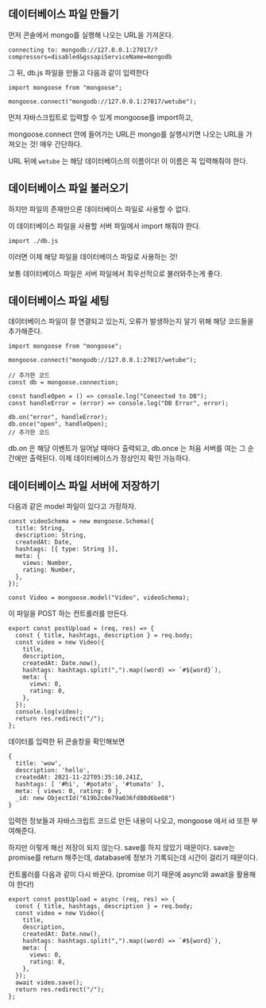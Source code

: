 ## 데이터베이스 파일 만들기

먼저 콘솔에서 mongo를 실행해 나오는 URL을 가져온다.

```
connecting to: mongodb://127.0.0.1:27017/?compressors=disabled&gssapiServiceName=mongodb
```

그 뒤, db.js 파일을 만들고 다음과 같이 입력한다

```
import mongoose from "mongoose";

mongoose.connect("mongodb://127.0.0.1:27017/wetube");
```

먼저 자바스크립트로 입력할 수 있게 mongoose를 import하고,

mongoose.connect 안에 들어가는 URL은 mongo를 실행시키면 나오는 URL을 가져오는 것! 매우 간단하다.

URL 뒤에 `wetube` 는 해당 데이터베이스의 이름이다! 이 이름은 꼭 입력해줘야 한다.

## 데이터베이스 파일 불러오기

하지만 파일의 존재만으론 데이터베이스 파일로 사용할 수 없다.

이 데이터베이스 파일을 사용할 서버 파일에서 import 해줘야 한다.

```
import ./db.js
```

이러면 이제 해당 파일을 데이터베이스 파일로 사용하는 것!

보통 데이터베이스 파일은 서버 파일에서 최우선적으로 불러와주는게 좋다.

## 데이터베이스 파일 세팅

데이터베이스 파일이 잘 연결되고 있는지, 오류가 발생하는지 알기 위해 해당 코드들을 추가해준다.

```
import mongoose from "mongoose";

mongoose.connect("mongodb://127.0.0.1:27017/wetube");

// 추가한 코드
const db = mongoose.connection;

const handleOpen = () => console.log("Coneected to DB");
const handleError = (error) => console.log("DB Error", error);

db.on("error", handleError);
db.once("open", handleOpen);
// 추가한 코드
```

db.on 은 해당 이벤트가 일어날 때마다 출력되고,
db.once 는 처음 서버를 여는 그 순간에만 출력된다. 이제 데이터베이스가 정상인지 확인 가능하다.

## 데이터베이스 파일 서버에 저장하기

다음과 같은 model 파일이 있다고 가정하자.

```
const videoSchema = new mongoose.Schema({
  title: String,
  description: String,
  createdAt: Date,
  hashtags: [{ type: String }],
  meta: {
    views: Number,
    rating: Number,
  },
});

const Video = mongoose.model("Video", videoSchema);
```

이 파일을 POST 하는 컨트롤러를 만든다.

```
export const postUpload = (req, res) => {
  const { title, hashtags, description } = req.body;
  const video = new Video({
    title,
    description,
    createdAt: Date.now(),
    hashtags: hashtags.split(",").map((word) => `#${word}`),
    meta: {
      views: 0,
      rating: 0,
    },
  });
  console.log(video);
  return res.redirect("/");
};
```

데이터를 입력한 뒤 콘솔창을 확인해보면

```
{
  title: 'wow',
  description: 'hello',
  createdAt: 2021-11-22T05:35:10.241Z,
  hashtags: [ '#hi', '#potato', '#tomato' ],
  meta: { views: 0, rating: 0 },
  _id: new ObjectId("619b2c0e79a036fd80d6be08")
}
```

입력한 정보들과 자바스크립트 코드로 만든 내용이 나오고, mongoose 에서 id 또한 부여해준다.

하지만 이렇게 해선 저장이 되지 않는다. save를 하지 않았기 때문이다.
save는 promise를 return 해주는데, database에 정보가 기록되는데 시간이 걸리기 때문이다.

컨트롤러를 다음과 같이 다시 바꾼다. (promise 이기 때문에 async와 await을 활용해야 한다!)

```
export const postUpload = async (req, res) => {
  const { title, hashtags, description } = req.body;
  const video = new Video({
    title,
    description,
    createdAt: Date.now(),
    hashtags: hashtags.split(",").map((word) => `#${word}`),
    meta: {
      views: 0,
      rating: 0,
    },
  });
  await video.save();
  return res.redirect("/");
};
```
